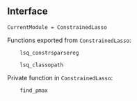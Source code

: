 ## Interface

```@meta
CurrentModule = ConstrainedLasso
```
Functions exported from `ConstrainedLasso`:

```@docs 
	lsq_constrsparsereg
```

```@docs
	lsq_classopath
```

Private function in `ConstrainedLasso`:

```@docs
	find_ρmax
```